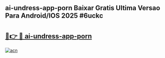 ## ai-undress-app-porn Baixar Gratis Ultima Versao Para Android/IOS 2025 #6uckc

# <h2><a href="https://ainizakaria.my?title=ai-undress-app-porn&ref=20M">🔗👉 🔴 ai-undress-app-porn</a></h2>

[![acn](https://github.com/user-attachments/assets/0f9c940e-d8b0-45ae-aac7-cd30a18b3e1c)](https://ainizakaria.my?title=ai-undress-app-porn&ref=20M)

